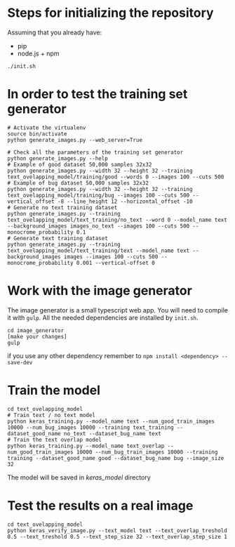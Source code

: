 # Steps for initializing the repository

Assuming that you already have:
- pip
- node.js + npm
```
./init.sh
```

# In order to test the training set generator
```
# Activate the virtualenv
source bin/activate
python generate_images.py --web_server=True

# Check all the parameters of the training set generator
python generate_images.py --help
# Example of good dataset 50,000 samples 32x32
python generate_images.py --width 32 --height 32 --training text_ovelapping_model/training/good --words 0 --images 100 --cuts 500
# Example of bug dataset 50,000 samples 32x32
python generate_images.py --width 32 --height 32 --training text_ovelapping_model/training/bug --images 100 --cuts 500 --vertical_offset -8 --line_height 12 --horizontal_offset -10
# Generate no text training dataset
python generate_images.py --training text_ovelapping_model/text_training/no_text --word 0 --model_name text --background_images images_no_text --images 100 --cuts 500 --monocrome_probability 0.1
# Generate text training dataset
python generate_images.py --training text_ovelapping_model/text_training/text --model_name text --background_images images --images 100 --cuts 500 --monocrome_probability 0.001 --vertical-offset 0
```

# Work with the image generator
The image generator is a small typescript web app. You will need to compile it with `gulp`. All the needed dependencies are installed by `init.sh`.
```
cd image_generator
[make your changes]
gulp
```
if you use any other dependency remember to `npm install <dependency> --save-dev`

# Train the model
```
cd text_ovelapping_model
# Train text / no text model
python keras_training.py --model_name text --num_good_train_images 10000 --num_bug_images 10000 --training text_training --dataset_good_name no_text --dataset_bug_name text
# Train the text overlap model
python keras_training.py --model_name text_overlap --num_good_train_images 10000 --num_bug_train_images 10000 --training training --dataset_good_name good --dataset_bug_name bug --image_size 32
```
The model will be saved in *keras_model* directory

# Test the results on a real image
```
cd text_ovelapping_model
python keras_verify_image.py --text_model text --text_overlap_treshold 0.5 --text_treshold 0.5 --text_step_size 32 --text_overlap_step_size 1
```
